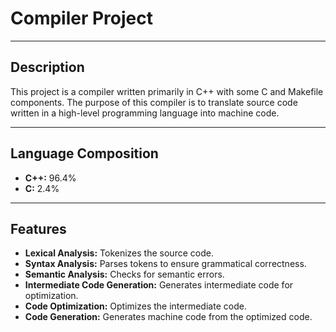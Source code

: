 # Compiler Project

---

## Description

This project is a compiler written primarily in C++ with some C and Makefile components. The purpose of this compiler is to translate source code written in a high-level programming language into machine code.

---

## Language Composition

- **C++:** 96.4%
- **C:** 2.4%

---

## Features

- **Lexical Analysis:** Tokenizes the source code.
- **Syntax Analysis:** Parses tokens to ensure grammatical correctness.
- **Semantic Analysis:** Checks for semantic errors.
- **Intermediate Code Generation:** Generates intermediate code for optimization.
- **Code Optimization:** Optimizes the intermediate code.
- **Code Generation:** Generates machine code from the optimized code.
